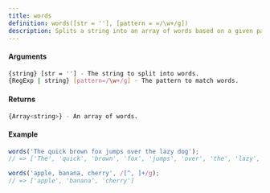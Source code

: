 ```yaml
---
title: words
definition: words([str = ''], [pattern = =/\w+/g])
description: Splits a string into an array of words based on a given pattern.
---
```



#### Arguments


```bash
{string} [str = ''] - The string to split into words.
{RegExp | string} [pattern=/\w+/g] - The pattern to match words.
```


#### Returns


```bash
{Array<string>} - An array of words.
```


#### Example


```ts
words('The quick brown fox jumps over the lazy dog');
// => ['The', 'quick', 'brown', 'fox', 'jumps', 'over', 'the', 'lazy', 'dog']

words('apple, banana, cherry', /[^, ]+/g);
// => ['apple', 'banana', 'cherry']
```